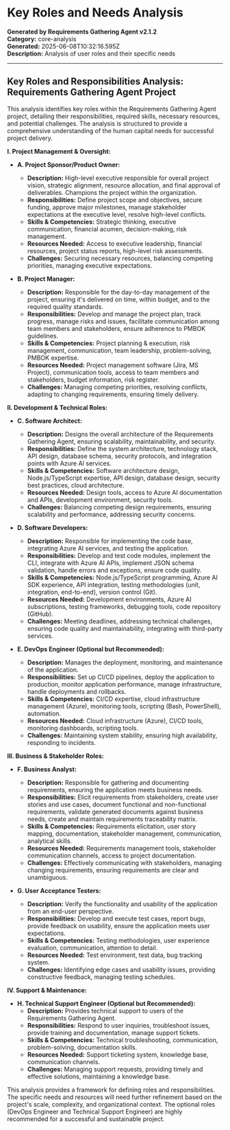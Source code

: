 # Key Roles and Needs Analysis

**Generated by Requirements Gathering Agent v2.1.2**  
**Category:** core-analysis  
**Generated:** 2025-06-08T10:32:16.595Z  
**Description:** Analysis of user roles and their specific needs

---

## Key Roles and Responsibilities Analysis: Requirements Gathering Agent Project

This analysis identifies key roles within the Requirements Gathering Agent project, detailing their responsibilities, required skills, necessary resources, and potential challenges.  The analysis is structured to provide a comprehensive understanding of the human capital needs for successful project delivery.

**I. Project Management & Oversight:**

* **A. Project Sponsor/Product Owner:**
    * **Description:**  High-level executive responsible for overall project vision, strategic alignment, resource allocation, and final approval of deliverables.  Champions the project within the organization.
    * **Responsibilities:** Define project scope and objectives, secure funding, approve major milestones, manage stakeholder expectations at the executive level, resolve high-level conflicts.
    * **Skills & Competencies:** Strategic thinking, executive communication, financial acumen, decision-making, risk management.
    * **Resources Needed:** Access to executive leadership, financial resources, project status reports, high-level risk assessments.
    * **Challenges:** Securing necessary resources, balancing competing priorities, managing executive expectations.

* **B. Project Manager:**
    * **Description:** Responsible for the day-to-day management of the project, ensuring it's delivered on time, within budget, and to the required quality standards.
    * **Responsibilities:** Develop and manage the project plan, track progress, manage risks and issues, facilitate communication among team members and stakeholders, ensure adherence to PMBOK guidelines.
    * **Skills & Competencies:** Project planning & execution, risk management, communication, team leadership, problem-solving, PMBOK expertise.
    * **Resources Needed:** Project management software (Jira, MS Project), communication tools, access to team members and stakeholders, budget information, risk register.
    * **Challenges:** Managing competing priorities, resolving conflicts, adapting to changing requirements, ensuring timely delivery.

**II. Development & Technical Roles:**

* **C. Software Architect:**
    * **Description:** Designs the overall architecture of the Requirements Gathering Agent, ensuring scalability, maintainability, and security.
    * **Responsibilities:** Define the system architecture, technology stack, API design, database schema, security protocols, and integration points with Azure AI services.
    * **Skills & Competencies:** Software architecture design, Node.js/TypeScript expertise, API design, database design, security best practices, cloud architecture.
    * **Resources Needed:** Design tools, access to Azure AI documentation and APIs, development environment, security tools.
    * **Challenges:** Balancing competing design requirements, ensuring scalability and performance, addressing security concerns.

* **D. Software Developers:**
    * **Description:** Responsible for implementing the code base, integrating Azure AI services, and testing the application.
    * **Responsibilities:** Develop and test code modules, implement the CLI, integrate with Azure AI APIs, implement JSON schema validation, handle errors and exceptions, ensure code quality.
    * **Skills & Competencies:** Node.js/TypeScript programming, Azure AI SDK experience, API integration, testing methodologies (unit, integration, end-to-end), version control (Git).
    * **Resources Needed:** Development environments, Azure AI subscriptions, testing frameworks, debugging tools, code repository (GitHub).
    * **Challenges:** Meeting deadlines, addressing technical challenges, ensuring code quality and maintainability, integrating with third-party services.

* **E. DevOps Engineer (Optional but Recommended):**
    * **Description:** Manages the deployment, monitoring, and maintenance of the application.
    * **Responsibilities:** Set up CI/CD pipelines, deploy the application to production, monitor application performance, manage infrastructure, handle deployments and rollbacks.
    * **Skills & Competencies:** CI/CD expertise, cloud infrastructure management (Azure), monitoring tools, scripting (Bash, PowerShell), automation.
    * **Resources Needed:** Cloud infrastructure (Azure), CI/CD tools, monitoring dashboards, scripting tools.
    * **Challenges:** Maintaining system stability, ensuring high availability, responding to incidents.


**III. Business & Stakeholder Roles:**

* **F. Business Analyst:**
    * **Description:** Responsible for gathering and documenting requirements, ensuring the application meets business needs.
    * **Responsibilities:** Elicit requirements from stakeholders, create user stories and use cases, document functional and non-functional requirements, validate generated documents against business needs, create and maintain requirements traceability matrix.
    * **Skills & Competencies:** Requirements elicitation, user story mapping, documentation, stakeholder management, communication, analytical skills.
    * **Resources Needed:** Requirements management tools, stakeholder communication channels, access to project documentation.
    * **Challenges:** Effectively communicating with stakeholders, managing changing requirements, ensuring requirements are clear and unambiguous.

* **G. User Acceptance Testers:**
    * **Description:**  Verify the functionality and usability of the application from an end-user perspective.
    * **Responsibilities:** Develop and execute test cases, report bugs, provide feedback on usability, ensure the application meets user expectations.
    * **Skills & Competencies:** Testing methodologies, user experience evaluation, communication, attention to detail.
    * **Resources Needed:** Test environment, test data, bug tracking system.
    * **Challenges:** Identifying edge cases and usability issues, providing constructive feedback, managing testing schedules.


**IV. Support & Maintenance:**

* **H. Technical Support Engineer (Optional but Recommended):**
    * **Description:** Provides technical support to users of the Requirements Gathering Agent.
    * **Responsibilities:** Respond to user inquiries, troubleshoot issues, provide training and documentation, manage support tickets.
    * **Skills & Competencies:** Technical troubleshooting, communication, problem-solving, documentation skills.
    * **Resources Needed:** Support ticketing system, knowledge base, communication channels.
    * **Challenges:** Managing support requests, providing timely and effective solutions, maintaining a knowledge base.


This analysis provides a framework for defining roles and responsibilities.  The specific needs and resources will need further refinement based on the project's scale, complexity, and organizational context.  The optional roles (DevOps Engineer and Technical Support Engineer) are highly recommended for a successful and sustainable project.
